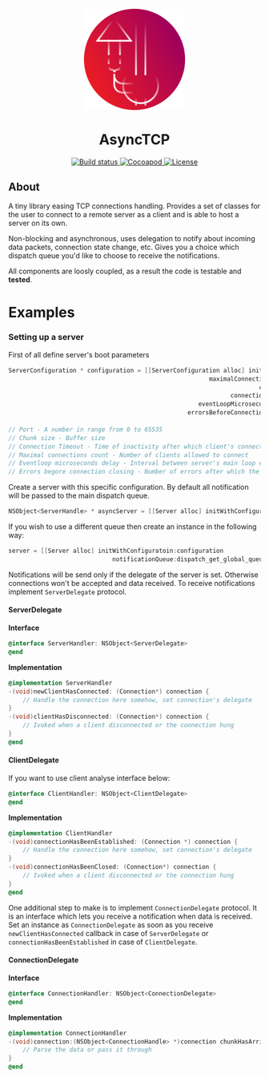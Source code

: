 <p align="center">
  <img src="https://github.com/mateuszstompor/AsyncTCP/blob/master/Assets/icon.png?raw=true" width="40%">
</p>
<h1 align="center">AsyncTCP</h1>
<p align="center">  
    <a href="https://www.travis-ci.org/mateuszstompor/AsyncTCP">
        <img src="https://github.com/mateuszstompor/AsyncTCP/actions/workflows/tests.yml/badge.svg" height="18pt" alt="Build status"/>
    </a>  
    <a href="https://cocoapods.org/pods/AsyncTCP">
        <img src="https://img.shields.io/cocoapods/v/AsyncTCP" height="18pt" alt="Cocoapod"/>
    </a>
    <a href="https://opensource.org/licenses/MIT">
        <img src="https://img.shields.io/badge/License-MIT-yellow.svg" height="18pt" alt="License"/>
    </a>
</p>

## About

A tiny library easing TCP connections handling. Provides a set of classes for the user to connect to a remote server as a client and is able to host a server on its own.

Non-blocking and asynchronous, uses delegation to notify about incoming data packets, connection state change, etc. Gives you a choice which dispatch queue you'd like to choose to receive the notifications. 

All components are loosly coupled, as a result the code is testable and **tested**.


# Examples
### Setting up a server
First of all define server's boot parameters
```objective-c
ServerConfiguration * configuration = [[ServerConfiguration alloc] initWithPort:57880
                                                        maximalConnectionsCount:5
                                                                      chunkSize:40
                                                              connectionTimeout:4
                                                     eventLoopMicrosecondsDelay:40
                                                  errorsBeforeConnectionClosing:3];

// Port - A number in range from 0 to 65535
// Chunk size - Buffer size
// Connection Timeout - Time of inactivity after which client's connection is going to be closed
// Maximal connections count - Number of clients allowed to connect
// Eventloop microseconds delay - Interval between server's main loop evaluations. Adjust depending on your network speed and device's resources utilization
// Errors begore connection closing - Number of errors after which the connection will be closed
```
Create a server with this specific configuration. By default all notification will be passed to the main dispatch queue.
```objective-c
NSObject<ServerHandle> * asyncServer = [[Server alloc] initWithConfiguratoin:configuration];
```
If you wish to use a different queue then create an instance in the following way:
```objective-c
server = [[Server alloc] initWithConfiguratoin:configuration 
                             notificationQueue:dispatch_get_global_queue(DISPATCH_QUEUE_PRIORITY_HIGH, 0)];
```
Notifications will be send only if the delegate of the server is set. Otherwise connections won't be accepted and data received. To receive notifications implement `ServerDelegate` protocol.
<h4>ServerDelegate</h4>

**Interface**
```objective-c
@interface ServerHandler: NSObject<ServerDelegate>
@end
```
**Implementation**
```objective-c
@implementation ServerHandler
-(void)newClientHasConnected: (Connection*) connection {
    // Handle the connection here somehow, set connection's delegate
}
-(void)clientHasDisconnected: (Connection*) connection {
    // Ivoked when a client disconnected or the connection hung 
}
@end
```
<h4>ClientDelegate</h4>

If you want to use client analyse interface below:
```objective-c
@interface ClientHandler: NSObject<ClientDelegate>
@end
```
**Implementation**
```objective-c
@implementation ClientHandler
-(void)connectionHasBeenEstablished: (Connection *) connection {
    // Handle the connection here somehow, set connection's delegate
}
-(void)connectionHasBeenClosed: (Connection*) connection {
    // Ivoked when a client disconnected or the connection hung 
}
@end
```
One additional step to make is to implement `ConnectionDelegate` protocol. It is an interface which lets you receive a notification when data is received. Set an instance as `ConnectionDelegate` as soon as you receive `newClientHasConnected` callback in case of `ServerDelegate` or `connectionHasBeenEstablished` in case of `ClientDelegate`.
<h4>ConnectionDelegate</h4>

**Interface**
```objective-c
@interface ConnectionHandler: NSObject<ConnectionDelegate>
@end
```
**Implementation**
```objective-c
@implementation ConnectionHandler
-(void)connection:(NSObject<ConnectionHandle> *)connection chunkHasArrived:(NSData *)data {
    // Parse the data or pass it through 
}
@end
```
